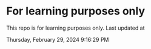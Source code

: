 # For learning purposes only
This repo is for learning purposes only.
Last updated at

Thursday, February 29, 2024 9:16:29 PM

